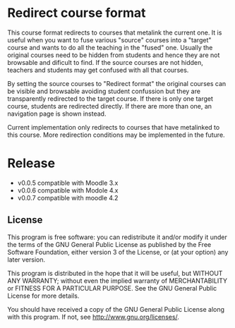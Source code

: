 # Redirect course format #

This course format redirects to courses that metalink the current one.
It is useful when you want to fuse various "source" courses into a "target" course and wants to do all the teaching in the "fused" one.
Usually the original courses need to be hidden from students and hence they are not browsable and
dificult to find. If the source courses are not hidden, teachers and students may get confused with all that courses.

By setting the source courses to "Redirect format" the original courses can be visible and browsable avoiding student confussion but they are transparently redirected to the target course.
If there is only one target course, students are redirected directly. If there are more than one, an navigation page is shown instead.

Current implementation only redirects to courses that have metalinked to this course.
More redirection conditions may be implemented in the future.
# Release

- v0.0.5 compatible with Moodle 3.x
- v0.0.6 compatible with Modole 4.x
- v0.0.7 compatible with moodle 4.2

## License ##

This program is free software: you can redistribute it and/or modify it under
the terms of the GNU General Public License as published by the Free Software
Foundation, either version 3 of the License, or (at your option) any later
version.

This program is distributed in the hope that it will be useful, but WITHOUT ANY
WARRANTY; without even the implied warranty of MERCHANTABILITY or FITNESS FOR A
PARTICULAR PURPOSE.  See the GNU General Public License for more details.

You should have received a copy of the GNU General Public License along with
this program.  If not, see <http://www.gnu.org/licenses/>.
